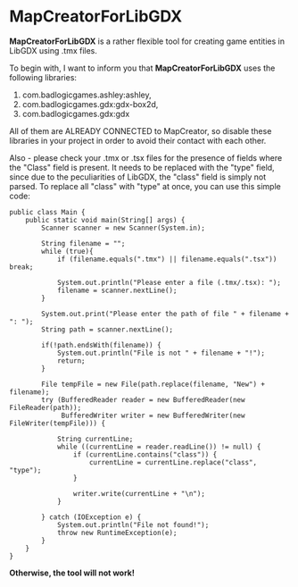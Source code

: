 # MapCreatorForLibGDX

**MapCreatorForLibGDX** is a rather flexible tool for creating game entities in LibGDX using .tmx files. 

To begin with, I want to inform you that **MapCreatorForLibGDX** uses the following libraries: 
1) com.badlogicgames.ashley:ashley,
2) com.badlogicgames.gdx:gdx-box2d,
3) com.badlogicgames.gdx:gdx

All of them are ALREADY CONNECTED to MapCreator, so disable these libraries in your project in order to avoid their contact with each other.

Also - please check your .tmx or .tsx files for the presence of fields where the "Class" field is present. It needs to be replaced with the "type" field, since due to the peculiarities of LibGDX, the "class" field is simply not parsed.
To replace all "class" with "type" at once, you can use this simple code:
```
public class Main {
    public static void main(String[] args) {
        Scanner scanner = new Scanner(System.in);

        String filename = "";
        while (true){
            if (filename.equals(".tmx") || filename.equals(".tsx")) break;

            System.out.println("Please enter a file (.tmx/.tsx): ");
            filename = scanner.nextLine();
        }

        System.out.print("Please enter the path of file " + filename + ": ");
        String path = scanner.nextLine();

        if(!path.endsWith(filename)) {
            System.out.println("File is not " + filename + "!");
            return;
        }

        File tempFile = new File(path.replace(filename, "New") + filename);
        try (BufferedReader reader = new BufferedReader(new FileReader(path));
             BufferedWriter writer = new BufferedWriter(new FileWriter(tempFile))) {

            String currentLine;
            while ((currentLine = reader.readLine()) != null) {
                if (currentLine.contains("class")) {
                    currentLine = currentLine.replace("class", "type");
                }

                writer.write(currentLine + "\n");
            }

        } catch (IOException e) {
            System.out.println("File not found!");
            throw new RuntimeException(e);
        }
    }
}
```


**Otherwise, the tool will not work!**

